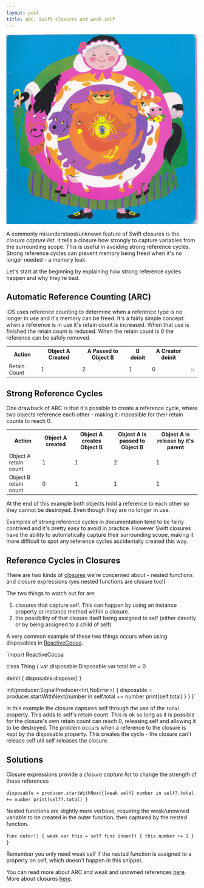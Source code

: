 ```yaml
---
layout: post
title: ARC, Swift closures and weak self
---
```

<img src="/images/fulls/swallowed_a_fly.jpg" class="fit image">

A commonly misunderstood/unknown feature of Swift closures is the *closure capture list*. It tells a closure how strongly to capture variables from the surrounding scope. This is useful in avoiding strong reference cycles. Strong reference cycles can prevent memory being freed when it's no longer needed - a memory leak.

Let's start at the beginning by explaining how strong reference cycles happen and why they're bad.

Automatic Reference Counting (ARC)
----------------------------------
iOS uses reference counting to determine when a reference type is no longer in use and it's memory can be freed.
It's a fairly simple concept: when a reference is in use it's retain count is increased.
When that use is finished the retain count is reduced.
When the retain count is 0 the reference can be safely removed.

<table>
<tr>
<th>Action</th>
<th>Object A Created</th>
<th>A Passed to Object B</th>
<th>B deinit</th>
<th>A Creator deinit</th>
</tr>
<tr>
<td>Retain Count</td>
<td>1</td>
<td>2</td>
<td>1</td>
<td>0</td>
<td>💥</td>
</tr>
</table>

Strong Reference Cycles
-----------------------
One drawback of ARC is that it's possible to create a reference cycle, where two objects reference each other - making it impossible for their retain counts to reach 0.

<table>
<tr>
<th>Action</th>
<th>Object A created</th>
<th>Object A creates Object B</th>
<th>Object A is passed to Object B</th>
<th>Object A is release by it's parent</th>
</tr>
<tr>
<td>Object A retain count</td>
<td>1</td>
<td>1</td>
<td>2</td>
<td>1</td>
</tr>
<tr>
<td>Object B retain count</td>
<td>0</td>
<td>1</td>
<td>1</td>
<td>1</td>
</tr>
</table>

At the end of this example both objects hold a reference to each other so they cannot be destroyed. Even though they are no longer in use.

Examples of strong reference cycles in documentation tend to be fairly contrived and it's pretty easy to avoid in practice.
However Swift closures have the ability to automatically capture their surrounding scope, making it more difficult to spot any reference cycles accidentally created this way.

Reference Cycles in Closures
----------------------------
There are two kinds of [closures](https://developer.apple.com/library/ios/documentation/Swift/Conceptual/Swift_Programming_Language/AutomaticReferenceCounting.html) we're concerned about - nested functions and closure expressions (yes nested functions are closure too!)

The two things to watch out for are:
1. closures that capture self. This can happen by using an instance property or instance method within a closure.
2. the possibility of that closure itself being assigned to self (either directly or by being assigned to a child of self)

A very common example of these two things occurs when using disposables in [ReactiveCocoa](https://github.com/ReactiveCocoa/ReactiveCocoa).

`import ReactiveCocoa

class Thing {
  var disposable:Disposable
  var total:Int = 0

  deinit {
    disposable.dispose()
  }

  init(producer:SignalProducer<Int,NoError>) {
    disposable = producer.startWithNext{number in
      self.total += number
      print(self.total)
    }
  }
}`

In this example the closure captures self through the use of the `total` property. This adds to self's retain count.
This is ok so long as it is possible for the closure's own retain count can reach 0, releasing self and allowing it to be destroyed.
The problem occurs when a reference to the closure is kept by the disposable property.
This creates the cycle - the closure can't release self util self releases the closure.

Solutions
---------------------------
Closure expressions provide a *closure capture list* to change the strength of these references

`disposable = producer.startWithNext{[weak self] number in
  self?.total += number
  print(self?.total)
}`

Nested functions are slightly more verbose, requiring the weak/unowned variable to be created in the outer function, then captured by the nested function.

`func outer() {
  weak var this = self
  func inner() {
    this.number += 1
  }
}`

Remember you only need weak self if the nested function is assigned to a property on self, which doesn't happen in this snippet.

You can read more about ARC and weak and unowned references [here](https://developer.apple.com/library/ios/documentation/Swift/Conceptual/Swift_Programming_Language/AutomaticReferenceCounting.html).
More about closures [here](https://developer.apple.com/library/ios/documentation/Swift/Conceptual/Swift_Programming_Language/Closures.html).
